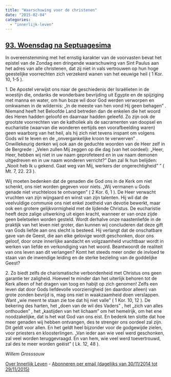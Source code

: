 ```yaml
---
title: "Waarschuwing voor de christenen"
date: "2015-02-04"
categories: 
  - "innerlijk-leven"
---
```


## [93\. Woensdag na Septuagesima](http://ift.tt/1DDnywL)

In overeenstemming met het ernstig karakter van de voorvasten bevat het epistel van de Zondag een dringende waarschuwing van Sint Paulus aan het adres van alle christenen, dat zij niet in vals vertrouwen op hun hoge geestelijke voorrechten zich verzekerd wanen van het eeuwige heil ( 1 Kor. 10, 1-5 ).

1\. De Apostel verwijst ons naar de geschiedenis der Israëlieten in de woestijn die, ondanks de wonderbare bevrijding uit Egypte en de spijziging met manna en water, om hun boze wil door God werden verworpen en omkwamen in de wildernis: „In de meeste van hen vond Hij geen behagen” . Niemand heeft het Beloofde Land betreden dan de enkelen die het woord des Heren hadden geloofd en daarnaar hadden geleefd. Zo zijn ook de grootste voorrechten van de katholiek als de sacramenten van doopsel en eucharistie (waarvan die wonderen eertijds een voorafbeelding waren) geen waarborg van het heil, als hij zich niet tevens inspant om volgens Gods wil te leven en de „onvergankelijke kroon te verwerven” . Onwillekeurig denken wij ook aan de geduchte woorden van de Heer zelf in de Bergrede : „Velen zullen Mij zeggen op die dag (van het oordeel): „Heer, Heer, hebben wij niet in uw naam geprofeteerd en in uw naam demonen uitgedreven en in uw naam wonderen verricht?” Dan zal Ik hun belijden: „Nooit heb Ik u gekend. Gaat weg van Mij, werkers der ongerechtigheid” ” ( Mt. 7, 22. 23 ).

Wij moeten bedenken dat de genaden die God ons in de Kerk om niet schenkt, ons niet worden gegeven voor niets. „Wij vermanen u Gods genade niet vruchteloos te ontvangen” ( 2 Kor. 6, 1 ). De Heer verwacht vruchten van zijn wijngaard en winst van zijn talenten. Hij wil dat de veelvuldige communie ons niet enkel zoetheid van devotie bewerkt, maar ook een grotere gelijkvormigheid met de lijdende Christus. De eucharistie heeft deze zalige uitwerking uit eigen kracht, wanneer er van onze zijde geen beletselen worden gesteld. Wordt derhalve onze naastenliefde in de praktijk van het leven niet groter, dan kunnen wij concluderen dat deze gift van Gods liefde aan ons slecht is besteed. Hij verlangt dat de onschatbare gave van de Geest, die aan elke gelovige wordt geschonken, door ons geloof, door onze innerlijke aandacht en volgzaamheid vruchtbaar wordt in werken van liefde en verkondiging van het woord. Beantwoordt de realiteit van ons leven aan dit verlangen? Komt het steeds meer onder de invloed te staan van de inwendige leiding en de sterke bezieling van de goddelijke Geest?

2\. Zo biedt zelfs de charismatische verbondenheid met Christus ons geen garantie ter zaligheid. Hoeveel te minder dan het uiterlijk behoren tot de Kerk alleen of het dragen van toog en habijt op zich genomen! Zelfs een leven dat door Gods liefdevolle voorzienigheid (en daardoor alleen) van grote zonden bevrijd is, mag ons niet in waakzaamheid doen verslappen. Want „wie meent te staan zie toe dat hij niet valle” ( 1 Kor. 10, 12 ). De bekering des harten, het „doen van de wil des Vaders” , het „zich van alles onthouden” , het „kastijden van het lichaam” om het hemelrijk, om het ene noodzakelijke, dat is het wat God van ons eist. En bedenk ten slotte dat hoe meer genaden wij hebben ontvangen, des te strenger ons oordeel zal zijn. Dit geldt voor allen. En het geldt heel bijzonder voor de godgewijde zielen, voor priesters en kloosterlingen. „Van ieder aan wie veel werd geschonken, zal veel worden teruggevraagd. En van hem, wie veel werd toevertrouwd, zal des te meer worden geëist” ( Lk. 12, 48 ).

_Willem Grosssouw_

[Over Innerlijk Leven](http://ift.tt/1y6X5mY) - [Abonneren per email (dagelijks van 30/11/2014 tot 29/11/2015)](http://eepurl.com/9P3DT)

